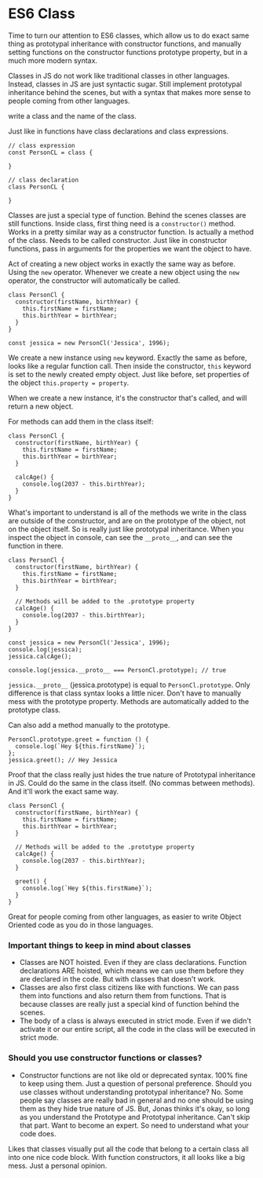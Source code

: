 # ES6 Class

Time to turn our attention to ES6 classes, which allow us to do exact same thing as prototypal inheritance with constructor functions, and manually setting functions on the constructor functions prototype property, but in a much more modern syntax.

Classes in JS do not work like traditional classes in other languages. Instead, classes in JS are just syntactic sugar. Still implement prototypal inheritance behind the scenes, but with a syntax that makes more sense to people coming from other languages.

write a class and the name of the class.

Just like in functions have class declarations and class expressions.

```
// class expression
const PersonCL = class {

}

// class declaration
class PersonCL {

}
```

Classes are just a special type of function. Behind the scenes classes are still functions. Inside class, first thing need is a `constructor()` method. Works in a pretty similar way as a constructor function. Is actually a method of the class. Needs to be called constructor. Just like in constructor functions, pass in arguments for the properties we want the object to have.

Act of creating a new object works in exactly the same way as before. Using the `new` operator. Whenever we create a new object using the `new` operator, the constructor will automatically be called.

```
class PersonCl {
  constructor(firstName, birthYear) {
    this.firstName = firstName;
    this.birthYear = birthYear;
  }
}

const jessica = new PersonCl('Jessica', 1996);
```

We create a new instance using `new` keyword. Exactly the same as before, looks like a regular function call. Then inside the constructor, `this` keyword is set to the newly created empty object. Just like before, set properties of the object `this.property = property`.

When we create a new instance, it's the constructor that's called, and will return a new object.

For methods can add them in the class itself:

```
class PersonCl {
  constructor(firstName, birthYear) {
    this.firstName = firstName;
    this.birthYear = birthYear;
  }

  calcAge() {
    console.log(2037 - this.birthYear);
  }
}
```

What's important to understand is all of the methods we write in the class are outside of the constructor, and are on the prototype of the object, not on the object itself. So is really just like prototypal inheritance. When you inspect the object in console, can see the `__proto__`, and can see the function in there.

```
class PersonCl {
  constructor(firstName, birthYear) {
    this.firstName = firstName;
    this.birthYear = birthYear;
  }

  // Methods will be added to the .prototype property
  calcAge() {
    console.log(2037 - this.birthYear);
  }
}

const jessica = new PersonCl('Jessica', 1996);
console.log(jessica);
jessica.calcAge();

console.log(jessica.__proto__ === PersonCl.prototype); // true

```

`jessica.__proto__` (jessica.prototype) is equal to `PersonCl.prototype`. Only difference is that class syntax looks a little nicer. Don't have to manually mess with the prototype property. Methods are automatically added to the prototype class.

Can also add a method manually to the prototype.

```
PersonCl.prototype.greet = function () {
  console.log(`Hey ${this.firstName}`);
};
jessica.greet(); // Hey Jessica
```

Proof that the class really just hides the true nature of Prototypal inheritance in JS. Could do the same in the class itself. (No commas between methods). And it'll work the exact same way.

```
class PersonCl {
  constructor(firstName, birthYear) {
    this.firstName = firstName;
    this.birthYear = birthYear;
  }

  // Methods will be added to the .prototype property
  calcAge() {
    console.log(2037 - this.birthYear);
  }

  greet() {
    console.log(`Hey ${this.firstName}`);
  }
}
```

Great for people coming from other languages, as easier to write Object Oriented code as you do in those languages.

### Important things to keep in mind about classes

- Classes are NOT hoisted. Even if they are class declarations. Function declarations ARE hoisted, which means we can use them before they are declared in the code. But with classes that doesn't work.
- Classes are also first class citizens like with functions. We can pass them into functions and also return them from functions. That is because classes are really just a special kind of function behind the scenes.
- The body of a class is always executed in strict mode. Even if we didn't activate it or our entire script, all the code in the class will be executed in strict mode.

### Should you use constructor functions or classes?

- Constructor functions are not like old or deprecated syntax. 100% fine to keep using them. Just a question of personal preference. Should you use classes without understanding prototypal inheritance? No. Some people say classes are really bad in general and no one should be using them as they hide true nature of JS. But, Jonas thinks it's okay, so long as you understand the Prototype and Prototypal inheritance. Can't skip that part. Want to become an expert. So need to understand what your code does.

Likes that classes visually put all the code that belong to a certain class all into one nice code block. With function constructors, it all looks like a big mess. Just a personal opinion.
